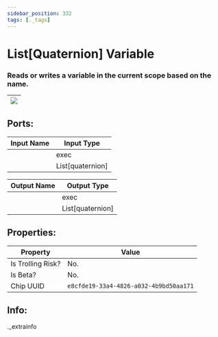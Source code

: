 ```yaml
---
sidebar_position: 332
tags: [._tags]
---
```


# List[Quaternion] Variable


### Reads or writes a variable in the current scope based on the name.

| ![](https://images-ext-2.discordapp.net/external/MPmIaQzlEPmgGWlgi-WxBBXt0Bjv_zWPkg1y1f_sy3s/https/www.recroomcircuits.com/image/circuit/absolute-value?width=206&height=108) |
|-----|

## Ports:

| Input Name | Input Type |
|-----------|-----------|
|  | exec |
|  | List[quaternion] |

| Output Name | Output Type |
|-----------|-----------|
|  | exec |
|  | List[quaternion] |

## Properties:

| Property  | Value |
|-------------------|-----------|
| Is Trolling Risk? | No. |
| Is Beta? | No. |
| Chip UUID | `e8cfde19-33a4-4826-a032-4b9bd50aa171` |

## Info:
._extrainfo